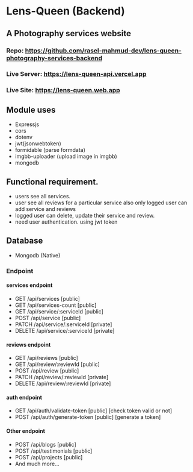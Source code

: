 # Lens-Queen (Backend)
## A Photography services website 

### Repo: https://github.com/rasel-mahmud-dev/lens-queen-photography-services-backend
### Live Server: https://lens-queen-api.vercel.app
### Live Site: https://lens-queen.web.app


## Module uses
- Expressjs
- cors
- dotenv
- jwt(jsonwebtoken)
- formidable (parse formdata)
- imgbb-uploader (upload image in imgbb)
- mongodb

## Functional requirement.
- users see all services.
- user see all reviews for a particular service also only logged user can add service and reviews
- logged user can delete, update their service and review.
- need user authentication. using jwt token

## Database
- Mongodb (Native)


### Endpoint

#### services endpoint
- GET /api/services [public]
- GET /api/services-count [public]
- GET /api/service/:serviceId [public]
- POST /api/service [public]
- PATCH /api/service/:serviceId [private]
- DELETE /api/service/:serviceId [private]

#### reviews endpoint
- GET /api/reviews [public]
- GET /api/review/:reviewId [public]
- POST /api/review [public]
- PATCH /api/review/:reviewId [private]
- DELETE /api/review/:reviewId [private]


#### auth endpoint
- GET /api/auth/validate-token [public] [check token valid or not]
- POST /api/auth/generate-token [public] [generate a token]

#### Other endpoint
- POST /api/blogs [public]
- POST /api/testimonials [public]
- POST /api/projects [public]
- And much more...